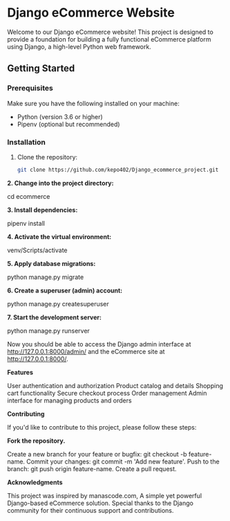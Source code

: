 # Django eCommerce Website

Welcome to our Django eCommerce website! This project is designed to provide a foundation for building a fully functional eCommerce platform using Django, a high-level Python web framework.

## Getting Started

### Prerequisites

Make sure you have the following installed on your machine:

- Python (version 3.6 or higher)
- Pipenv (optional but recommended)

### Installation

1. Clone the repository:

   ```bash
   git clone https://github.com/kepo402/Django_ecommerce_project.git

**2. Change into the project directory:**

cd ecommerce

**3. Install dependencies:**

pipenv install

**4. Activate the virtual environment:**

venv/Scripts/activate

**5. Apply database migrations:**
 
python manage.py migrate

**6. Create a superuser (admin) account:**

python manage.py createsuperuser

**7. Start the development server:**

python manage.py runserver

Now you should be able to access the Django admin interface at http://127.0.0.1:8000/admin/ and the eCommerce site at http://127.0.0.1:8000/.

**Features**

User authentication and authorization
Product catalog and details
Shopping cart functionality
Secure checkout process
Order management
Admin interface for managing products and orders

**Contributing**

If you'd like to contribute to this project, please follow these steps:

**Fork the repository.**

Create a new branch for your feature or bugfix: git checkout -b feature-name.
Commit your changes: git commit -m 'Add new feature'.
Push to the branch: git push origin feature-name.
Create a pull request.


**Acknowledgments**

This project was inspired by manascode.com, A simple yet powerful Django-based eCommerce solution.
Special thanks to the Django community for their continuous support and contributions.
